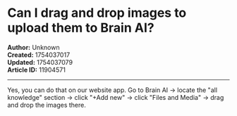 # Can I drag and drop images to upload them to Brain AI?

**Author:** Unknown  
**Created:** 1754037017  
**Updated:** 1754037079  
**Article ID:** 11904571  

---

Yes, you can do that on our website app. Go to Brain AI -> locate the "all knowledge" section -> click "+Add new" -> click "Files and Media" -> drag and drop the images there.
